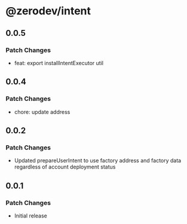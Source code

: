 # @zerodev/intent

## 0.0.5

### Patch Changes

- feat: export installIntentExecutor util

## 0.0.4

### Patch Changes

- chore: update address

## 0.0.2

### Patch Changes

- Updated prepareUserIntent to use factory address and factory data regardless of account deployment status

## 0.0.1

### Patch Changes

- Initial release
